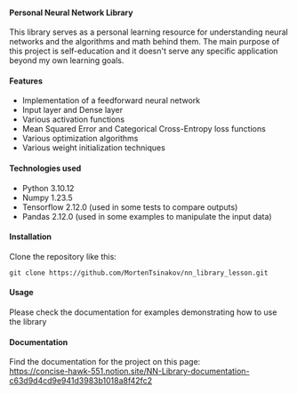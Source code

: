 #### Personal Neural Network Library

This library serves as a personal learning resource for understanding neural networks and the algorithms and math behind them. The main purpose of this project is self-education and it doesn't serve any specific application beyond my own learning goals.

#### Features

- Implementation of a feedforward neural network
- Input layer and Dense layer
- Various activation functions
- Mean Squared Error and Categorical Cross-Entropy loss functions
- Various optimization algorithms
- Various weight initialization techniques

#### Technologies used

- Python 3.10.12
- Numpy 1.23.5
- Tensorflow 2.12.0 (used in some tests to compare outputs)
- Pandas 2.12.0 (used in some examples to manipulate the input data)

#### Installation

Clone the repository like this:
```
git clone https://github.com/MortenTsinakov/nn_library_lesson.git
```

#### Usage

Please check the documentation for examples demonstrating how to use the library

#### Documentation

Find the documentation for the project on this page: <br>
https://concise-hawk-551.notion.site/NN-Library-documentation-c63d9d4cd9e941d3983b1018a8f42fc2
